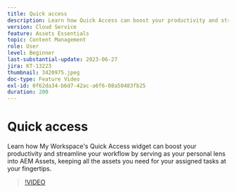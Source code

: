 ```yaml
---
title: Quick access
description: Learn how Quick Access can boost your productivity and streamline your workflow by serving as your personal lens into AEM Assets, keeping all the assets you need for your assigned tasks at your fingertips.
version: Cloud Service
feature: Assets Essentials
topic: Content Management
role: User
level: Beginner
last-substantial-update: 2023-06-27
jira: KT-13223
thumbnail: 3420975.jpeg
doc-type: Feature Video
exl-id: 0f62da34-b6d7-42ac-a6f6-08a50483fb25
duration: 200
---
```

# Quick access

Learn how My Workspace's Quick Access widget can boost your productivity and streamline your workflow by serving as your personal lens into AEM Assets, keeping all the assets you need for your assigned tasks at your fingertips.

>[!VIDEO](https://video.tv.adobe.com/v/3420975/?learn=on)
